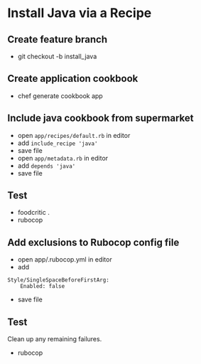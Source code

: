 # Install Java via a Recipe

## Create feature branch

* git checkout -b install_java

## Create application cookbook

* chef generate cookbook app

## Include java cookbook from supermarket

* open `app/recipes/default.rb` in editor 
* add `include_recipe 'java'`
* save file
* open `app/metadata.rb` in editor
* add `depends 'java'`
* save file

## Test 

* foodcritic .
* rubocop

## Add exclusions to Rubocop config file

* open app/.rubocop.yml in editor
* add

```
Style/SingleSpaceBeforeFirstArg:
    Enabled: false

```
* save file

## Test 

Clean up any remaining failures.

* rubocop
